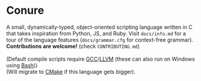 # Conure
A small, dynamically-typed, object-oriented scripting language written in C that takes inspiration from Python, JS, and Ruby.
Visit `docs/info.md` for a tour of the language features (`docs/grammar.cfg` for context-free grammar).<br/>
**Contributions are welcome!** (check `CONTRIBUTING.md`)<br/>
<br/>
(Default compile scripts require [GCC](https://gcc.gnu.org)/[LLVM](http://llvm.org) (these can also run on Windows using [Bash](https://www.gnu.org/software/bash/)))<br/>
(Will migrate to [CMake](https://cmake.org) if this language gets bigger).

<!-- On hold momentarily -->
